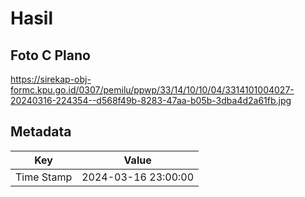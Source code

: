# Hasil

## Foto C Plano

https://sirekap-obj-formc.kpu.go.id/0307/pemilu/ppwp/33/14/10/10/04/3314101004027-20240316-224354--d568f49b-8283-47aa-b05b-3dba4d2a61fb.jpg


## Metadata

| Key        | Value               |
| ---------- | ------------------- |
| Time Stamp | 2024-03-16 23:00:00 |



